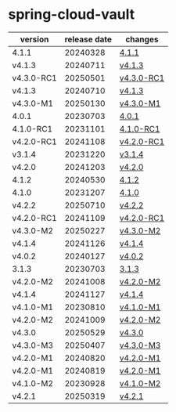 # spring-cloud-vault	


|version|release date|changes|
|---|---|---|
|4.1.1|20240328|[4.1.1](./4.1.1-20240328.md)|
|v4.1.3|20240711|[v4.1.3](./v4.1.3-20240711.md)|
|v4.3.0-RC1|20250501|[v4.3.0-RC1](./v4.3.0-RC1-20250501.md)|
|v4.1.3|20240710|[v4.1.3](./v4.1.3-20240710.md)|
|v4.3.0-M1|20250130|[v4.3.0-M1](./v4.3.0-M1-20250130.md)|
|4.0.1|20230703|[4.0.1](./4.0.1-20230703.md)|
|4.1.0-RC1|20231101|[4.1.0-RC1](./4.1.0-RC1-20231101.md)|
|v4.2.0-RC1|20241108|[v4.2.0-RC1](./v4.2.0-RC1-20241108.md)|
|v3.1.4|20231220|[v3.1.4](./v3.1.4-20231220.md)|
|v4.2.0|20241203|[v4.2.0](./v4.2.0-20241203.md)|
|4.1.2|20240530|[4.1.2](./4.1.2-20240530.md)|
|4.1.0|20231207|[4.1.0](./4.1.0-20231207.md)|
|v4.2.2|20250710|[v4.2.2](./v4.2.2-20250710.md)|
|v4.2.0-RC1|20241109|[v4.2.0-RC1](./v4.2.0-RC1-20241109.md)|
|v4.3.0-M2|20250227|[v4.3.0-M2](./v4.3.0-M2-20250227.md)|
|v4.1.4|20241126|[v4.1.4](./v4.1.4-20241126.md)|
|v4.0.2|20240127|[v4.0.2](./v4.0.2-20240127.md)|
|3.1.3|20230703|[3.1.3](./3.1.3-20230703.md)|
|v4.2.0-M2|20241008|[v4.2.0-M2](./v4.2.0-M2-20241008.md)|
|v4.1.4|20241127|[v4.1.4](./v4.1.4-20241127.md)|
|v4.1.0-M1|20230810|[v4.1.0-M1](./v4.1.0-M1-20230810.md)|
|v4.2.0-M2|20241009|[v4.2.0-M2](./v4.2.0-M2-20241009.md)|
|v4.3.0|20250529|[v4.3.0](./v4.3.0-20250529.md)|
|v4.3.0-M3|20250407|[v4.3.0-M3](./v4.3.0-M3-20250407.md)|
|v4.2.0-M1|20240820|[v4.2.0-M1](./v4.2.0-M1-20240820.md)|
|v4.2.0-M1|20240819|[v4.2.0-M1](./v4.2.0-M1-20240819.md)|
|v4.1.0-M2|20230928|[v4.1.0-M2](./v4.1.0-M2-20230928.md)|
|v4.2.1|20250319|[v4.2.1](./v4.2.1-20250319.md)|
